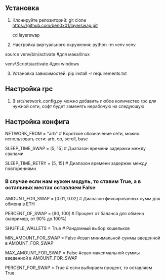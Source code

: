 ## Установка
1) Клонируйте репозиторий:
   git clone https://github.com/ben0x01/layerswap.git
   
   cd layerswap

2) Настройка виртуального окружения:
  python -m venv venv

  source venv/bin/activate  #для мака/linux

  venv\Scripts\activate #для windows

3) Установка зависимостей:
  pip install -r requirements.txt


## Настройка rpc
1) В src/network_config.py можно добавить любое количество rpc для нужной сети, софт будет заменять нерабочую на следующую


## Настройка конфига

NETWORK_FROM = "arb"  # Короткое обозначение сети, можно использовать сети: arb, op, scroll, base

SLEEP_TIME_SWAP = [5, 15]  # Диапазон времени задержки между свапами

SLEEP_TIME_RETRY = [5, 15] # Диапазон времени задержек между повторениями


### В случае если нам нужен модуль, то ставим True, а в остальных местах оставляем False

AMOUNT_FOR_SWAP = [0.01, 0.02]  # Диапазон фиксированных сумм для обмена в ETH

PERCENT_OF_SWAP = [90, 100]  # Процент от баланса для обмена (например, от 90% до 100%)

SHUFFLE_WALLETS = True  # Рандомный выбор кошельков

MIN_AMOUNT_FOR_SWAP = False #свап минимальной суммы введенной в AMOUNT_FOR_SWAP

MAX_AMOUNT_FOR_SWAP = False #свап максимальной суммы введенной в AMOUNT_FOR_SWAP

PERCENT_FOR_SWAP = True # если выбираем процент, то оставляем True
